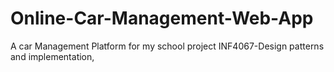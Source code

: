 # Online-Car-Management-Web-App
A car Management Platform for my school project INF4067-Design patterns and implementation,
